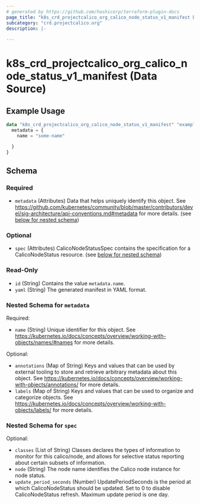 ```yaml
---
# generated by https://github.com/hashicorp/terraform-plugin-docs
page_title: "k8s_crd_projectcalico_org_calico_node_status_v1_manifest Data Source - terraform-provider-k8s"
subcategory: "crd.projectcalico.org"
description: |-
  
---
```


# k8s_crd_projectcalico_org_calico_node_status_v1_manifest (Data Source)



## Example Usage

```terraform
data "k8s_crd_projectcalico_org_calico_node_status_v1_manifest" "example" {
  metadata = {
    name = "some-name"

  }
}
```

<!-- schema generated by tfplugindocs -->
## Schema

### Required

- `metadata` (Attributes) Data that helps uniquely identify this object. See https://github.com/kubernetes/community/blob/master/contributors/devel/sig-architecture/api-conventions.md#metadata for more details. (see [below for nested schema](#nestedatt--metadata))

### Optional

- `spec` (Attributes) CalicoNodeStatusSpec contains the specification for a CalicoNodeStatus resource. (see [below for nested schema](#nestedatt--spec))

### Read-Only

- `id` (String) Contains the value `metadata.name`.
- `yaml` (String) The generated manifest in YAML format.

<a id="nestedatt--metadata"></a>
### Nested Schema for `metadata`

Required:

- `name` (String) Unique identifier for this object. See https://kubernetes.io/docs/concepts/overview/working-with-objects/names/#names for more details.

Optional:

- `annotations` (Map of String) Keys and values that can be used by external tooling to store and retrieve arbitrary metadata about this object. See https://kubernetes.io/docs/concepts/overview/working-with-objects/annotations/ for more details.
- `labels` (Map of String) Keys and values that can be used to organize and categorize objects. See https://kubernetes.io/docs/concepts/overview/working-with-objects/labels/ for more details.


<a id="nestedatt--spec"></a>
### Nested Schema for `spec`

Optional:

- `classes` (List of String) Classes declares the types of information to monitor for this calico/node, and allows for selective status reporting about certain subsets of information.
- `node` (String) The node name identifies the Calico node instance for node status.
- `update_period_seconds` (Number) UpdatePeriodSeconds is the period at which CalicoNodeStatus should be updated. Set to 0 to disable CalicoNodeStatus refresh. Maximum update period is one day.
